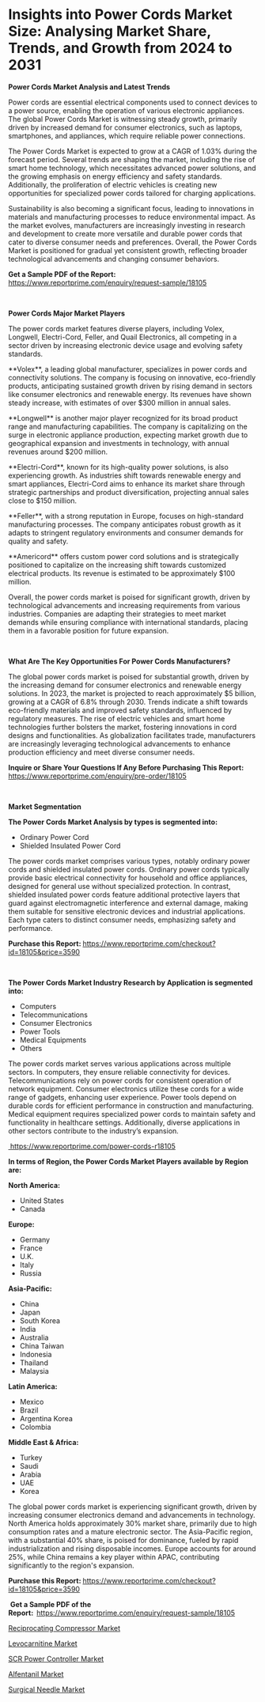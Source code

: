 <p><h1>Insights into Power Cords Market Size: Analysing Market Share, Trends, and Growth from 2024 to 2031</h1></p><p><strong>Power Cords Market Analysis and Latest Trends</strong></p>
<p><p>Power cords are essential electrical components used to connect devices to a power source, enabling the operation of various electronic appliances. The global Power Cords Market is witnessing steady growth, primarily driven by increased demand for consumer electronics, such as laptops, smartphones, and appliances, which require reliable power connections. </p><p>The Power Cords Market is expected to grow at a CAGR of 1.03% during the forecast period. Several trends are shaping the market, including the rise of smart home technology, which necessitates advanced power solutions, and the growing emphasis on energy efficiency and safety standards. Additionally, the proliferation of electric vehicles is creating new opportunities for specialized power cords tailored for charging applications. </p><p>Sustainability is also becoming a significant focus, leading to innovations in materials and manufacturing processes to reduce environmental impact. As the market evolves, manufacturers are increasingly investing in research and development to create more versatile and durable power cords that cater to diverse consumer needs and preferences. Overall, the Power Cords Market is positioned for gradual yet consistent growth, reflecting broader technological advancements and changing consumer behaviors.</p></p>
<p><strong>Get a Sample PDF of the Report:&nbsp;</strong> <a href="https://www.reportprime.com/enquiry/request-sample/18105?utm_campaign=1121&utm_medium=2&utm_source=Github&utm_content=ia&utm_term=20112024&utm_id=power-cords">https://www.reportprime.com/enquiry/request-sample/18105</a></p>
<p>&nbsp;</p>
<p><strong>Power Cords Major Market Players</strong></p>
<p><p>The power cords market features diverse players, including Volex, Longwell, Electri-Cord, Feller, and Quail Electronics, all competing in a sector driven by increasing electronic device usage and evolving safety standards. </p><p>**Volex**, a leading global manufacturer, specializes in power cords and connectivity solutions. The company is focusing on innovative, eco-friendly products, anticipating sustained growth driven by rising demand in sectors like consumer electronics and renewable energy. Its revenues have shown steady increase, with estimates of over $300 million in annual sales.</p><p>**Longwell** is another major player recognized for its broad product range and manufacturing capabilities. The company is capitalizing on the surge in electronic appliance production, expecting market growth due to geographical expansion and investments in technology, with annual revenues around $200 million.</p><p>**Electri-Cord**, known for its high-quality power solutions, is also experiencing growth. As industries shift towards renewable energy and smart appliances, Electri-Cord aims to enhance its market share through strategic partnerships and product diversification, projecting annual sales close to $150 million.</p><p>**Feller**, with a strong reputation in Europe, focuses on high-standard manufacturing processes. The company anticipates robust growth as it adapts to stringent regulatory environments and consumer demands for quality and safety.</p><p>**Americord** offers custom power cord solutions and is strategically positioned to capitalize on the increasing shift towards customized electrical products. Its revenue is estimated to be approximately $100 million.</p><p>Overall, the power cords market is poised for significant growth, driven by technological advancements and increasing requirements from various industries. Companies are adapting their strategies to meet market demands while ensuring compliance with international standards, placing them in a favorable position for future expansion.</p></p>
<p>&nbsp;</p>
<p><strong>What Are The Key Opportunities For Power Cords Manufacturers?</strong></p>
<p><p>The global power cords market is poised for substantial growth, driven by the increasing demand for consumer electronics and renewable energy solutions. In 2023, the market is projected to reach approximately $5 billion, growing at a CAGR of 6.8% through 2030. Trends indicate a shift towards eco-friendly materials and improved safety standards, influenced by regulatory measures. The rise of electric vehicles and smart home technologies further bolsters the market, fostering innovations in cord designs and functionalities. As globalization facilitates trade, manufacturers are increasingly leveraging technological advancements to enhance production efficiency and meet diverse consumer needs.</p></p>
<p><strong>Inquire or Share Your Questions If Any Before Purchasing This Report:</strong> <a href="https://www.reportprime.com/enquiry/pre-order/18105?utm_campaign=1121&utm_medium=2&utm_source=Github&utm_content=ia&utm_term=20112024&utm_id=power-cords">https://www.reportprime.com/enquiry/pre-order/18105</a></p>
<p>&nbsp;</p>
<p><strong>Market Segmentation</strong></p>
<p><strong>The Power Cords Market Analysis by types is segmented into:</strong></p>
<p><ul><li>Ordinary Power Cord</li><li>Shielded Insulated Power Cord</li></ul></p>
<p><p>The power cords market comprises various types, notably ordinary power cords and shielded insulated power cords. Ordinary power cords typically provide basic electrical connectivity for household and office appliances, designed for general use without specialized protection. In contrast, shielded insulated power cords feature additional protective layers that guard against electromagnetic interference and external damage, making them suitable for sensitive electronic devices and industrial applications. Each type caters to distinct consumer needs, emphasizing safety and performance.</p></p>
<p><strong>Purchase this Report:&nbsp;</strong><a href="https://www.reportprime.com/checkout?id=18105&price=3590&utm_campaign=1121&utm_medium=2&utm_source=Github&utm_content=ia&utm_term=20112024&utm_id=power-cords">https://www.reportprime.com/checkout?id=18105&price=3590</a></p>
<p>&nbsp;</p>
<p><strong>The Power Cords Market Industry Research by Application is segmented into:</strong></p>
<p><ul><li>Computers</li><li>Telecommunications</li><li>Consumer Electronics</li><li>Power Tools</li><li>Medical Equipments</li><li>Others</li></ul></p>
<p><p>The power cords market serves various applications across multiple sectors. In computers, they ensure reliable connectivity for devices. Telecommunications rely on power cords for consistent operation of network equipment. Consumer electronics utilize these cords for a wide range of gadgets, enhancing user experience. Power tools depend on durable cords for efficient performance in construction and manufacturing. Medical equipment requires specialized power cords to maintain safety and functionality in healthcare settings. Additionally, diverse applications in other sectors contribute to the industry’s expansion.</p></p>
<p><a href="https://www.reportprime.com/power-cords-r18105?utm_campaign=1121&utm_medium=2&utm_source=Github&utm_content=ia&utm_term=20112024&utm_id=power-cords">&nbsp;https://www.reportprime.com/power-cords-r18105</a></p>
<p><strong>In terms of Region, the Power Cords Market Players available by Region are:</strong></p>
<p>
    <p> <strong> North America: </strong>
        <ul>
            <li>United States</li>
            <li>Canada</li>
        </ul>
        </p> 
    <p> <strong> Europe: </strong>
        <ul>
            <li>Germany</li>
            <li>France</li>
            <li>U.K.</li>
            <li>Italy</li>
            <li>Russia</li>
        </ul>
        </p> 
    <p> <strong> Asia-Pacific: </strong>
        <ul>
            <li>China</li>
            <li>Japan</li>
            <li>South Korea</li>
            <li>India</li>
            <li>Australia</li>
            <li>China Taiwan</li>
            <li>Indonesia</li>
            <li>Thailand</li>
            <li>Malaysia</li>
        </ul>
        </p> 
    <p> <strong> Latin America: </strong>
        <ul>
            <li>Mexico</li>
            <li>Brazil</li>
            <li>Argentina Korea</li>
            <li>Colombia</li>
        </ul>
        </p> 
    <p> <strong> Middle East & Africa: </strong>
        <ul>
            <li>Turkey</li>
            <li>Saudi</li>
            <li>Arabia</li>
            <li>UAE</li>
            <li>Korea</li>
        </ul>
    </p>
    </p>
<p><p>The global power cords market is experiencing significant growth, driven by increasing consumer electronics demand and advancements in technology. North America holds approximately 30% market share, primarily due to high consumption rates and a mature electronic sector. The Asia-Pacific region, with a substantial 40% share, is poised for dominance, fueled by rapid industrialization and rising disposable incomes. Europe accounts for around 25%, while China remains a key player within APAC, contributing significantly to the region's expansion.</p></p>
<p><strong>Purchase this Report: </strong><a href="https://www.reportprime.com/checkout?id=18105&price=3590&utm_campaign=1121&utm_medium=2&utm_source=Github&utm_content=ia&utm_term=20112024&utm_id=power-cords">https://www.reportprime.com/checkout?id=18105&price=3590</a></p>
<p>&nbsp;<strong>Get a Sample PDF of the Report:&nbsp;&nbsp;</strong><a href="https://www.reportprime.com/enquiry/request-sample/18105?utm_campaign=1121&utm_medium=2&utm_source=Github&utm_content=ia&utm_term=20112024&utm_id=power-cords">https://www.reportprime.com/enquiry/request-sample/18105</a></p>
<p><strong></strong></p>
<p><p><a href="https://www.linkedin.com/pulse/reciprocating-compressor-market-outlook-forecast-from-2024-m9bjc?utm_campaign=1121&utm_medium=2&utm_source=Github&utm_content=ia&utm_term=20112024&utm_id=power-cords">Reciprocating Compressor Market</a></p><p><a href="https://issuu.com/reportprime-2/docs/levocarnitine-market-size-2030.pptx_87668c84b8b4b9?utm_campaign=1121&utm_medium=2&utm_source=Github&utm_content=ia&utm_term=20112024&utm_id=power-cords">Levocarnitine Market</a></p><p><a href="https://www.linkedin.com/pulse/technology-functions-growth-scr-power-controller-market-analysis-xkv3c?utm_campaign=1121&utm_medium=2&utm_source=Github&utm_content=ia&utm_term=20112024&utm_id=power-cords">SCR Power Controller Market</a></p><p><a href="https://issuu.com/reportprime-2/docs/alfentanil-market-size-2030.pptx_8e69e8901dfc08?utm_campaign=1121&utm_medium=2&utm_source=Github&utm_content=ia&utm_term=20112024&utm_id=power-cords">Alfentanil Market</a></p><p><a href="https://www.linkedin.com/pulse/analytics-driven-insights-surgical-needle-market-revenue-6biae?utm_campaign=1121&utm_medium=2&utm_source=Github&utm_content=ia&utm_term=20112024&utm_id=power-cords">Surgical Needle Market</a></p></p>